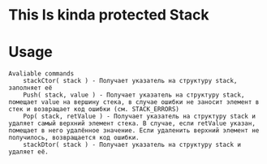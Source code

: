 # This Is kinda protected Stack

# Usage
    Avaliable commands
        stackCtor( stack ) - Получает указатель на структуру stack, заполняет её
        Push( stack, value ) - Получает указатель на структуру stack, помещает value на вершину стека, в случае ошибки не заносит элемент в стек и возвращает код ошибки (см. STACK_ERRORS)
        Pop( stack, retValue ) - Получает указатель на структуру stack и удаляет самый верхний элемент стека. В случае, если retValue указан, помещает в него удалённое значение. Если удаленить верхний элемент не получилось, возвращается код ошибки.
        stackDtor( stack ) - Получает указатель на структуру stack и удаляет её.
